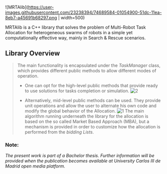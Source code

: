 ﻿![MRTAlib](https://user-images.githubusercontent.com/23238394/74689584-01054900-51dc-11ea-8eb7-a45691b68297.png | width=500)


MRTAlib is a C++ library that solves the problem of Multi-Robot Task Allocation for heterogeneous swarms of robots in a simple yet computationally effective way, mainly in Search & Rescue scenarios. 

## Library Overview
>The main functionality is encapsulated under the *TaskManager* class, which provides different public methods to allow different modes of operation.
>
> - One can opt for the high-level public methods that provide ready to use solutions for tasks completion or simulation.
> ![2](https://user-images.githubusercontent.com/23238394/74690729-84289e00-51e0-11ea-9454-efaa506de976.png)
> 
> - Alternatively, mid-level public methods can be used. They provide unit operations and allow the user to alternate his own code and modify the global behavior of the Allocation.
![1](https://user-images.githubusercontent.com/23238394/74690722-7f63ea00-51e0-11ea-9bbb-c55dc03b8197.png)
>The main algorithm running underneath the library for the allocation is based on the so called Market Based Approach (MBA), but a mechanism is provided in order to customize how the allocation is performed from the *bidding Lists*.

### Note:
*The present work is part of a Bachelor thesis. Further information will be provided when the publication becomes available at University Carlos III de Madrid open media platform.*
